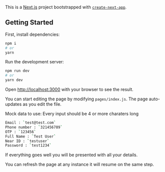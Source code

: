 This is a [Next.js](https://nextjs.org/) project bootstrapped with [`create-next-app`](https://github.com/vercel/next.js/tree/canary/packages/create-next-app).

## Getting Started

First, install dependencies:

```bash
npm i
# or
yarn
```
Run the development server:

```bash
npm run dev
# or
yarn dev
```

Open [http://localhost:3000](http://localhost:3000) with your browser to see the result.

You can start editing the page by modifying `pages/index.js`. The page auto-updates as you edit the file.

Mock data to use:
Every input should be 4 or more charaters long

```bash
Email : `test@test.com`
Phone number : `321456789`
OTP : `123456`
Full Name : `Test User`
Near ID : `testuser`
Password : `test1234`
```

If everything goes well you will be presented with all your details.

You can refresh the page at any instance it will resume on the same step.
